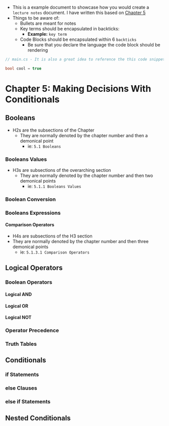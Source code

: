 * This is a example document to showcase how you would create a `lecture notes` document. I have written this based on [Chapter 5](https://education.launchcode.org/intro-to-programming-csharp/chapters/booleans-and-conditionals/index.html)
* Things to be aware of:
  * Bullets are meant for notes
  * Key terms should be encapsulated in backticks:
    * **Example:** `key term`
  * Code Blocks should be encapsulated within 6 `backticks`
    * Be sure that you declare the language the code block should be rendering
```C#
// main.cs - It is also a great idea to reference the this code snippet is coming from

bool cool = true
```


# Chapter 5: Making Decisions With Conditionals
## Booleans
* H2s are the subsections of the Chapter
  * They are normally denoted by the chapter number and then a demonical point
    * ie: `5.1 Booleans`

### Booleans Values
* H3s are subsections of the overarching section
  * They are normally denoted by the chapter number and then two demonical points
    * ie: `5.1.1 Booleans Values`

### Boolean Conversion
### Booleans Expressions
#### Comparison Operators
* H4s are subsections of the H3 section
* They are normally denoted by the chapter number and then three demonical points
    * ie: `5.1.3.1 Comparison Operators`

## Logical Operators

### Boolean Operators
#### Logical AND
#### Logical OR
#### Logical NOT
### Operator Precedence
### Truth Tables

## Conditionals
### if Statements
### else Clauses
### else if Statements

## Nested Conditionals